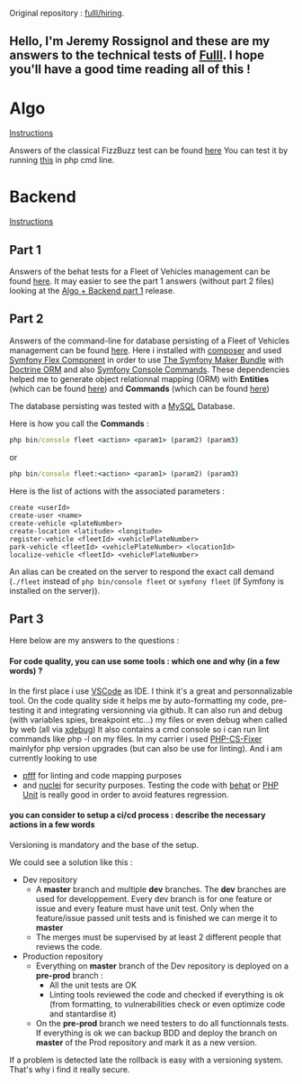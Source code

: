 Original repository : [fulll/hiring](https://github.com/fulll/hiring).

Hello, I'm **Jeremy Rossignol** and these are my answers to the technical tests of [Fulll](https://www.fulll.fr). 
I hope you'll have a good time reading all of this !
---

# Algo
[Instructions](https://github.com/JeremyRossignol/fulll/blob/master/Algo/fizzbuzz.md)

Answers of the classical FizzBuzz test can be found [here](https://github.com/JeremyRossignol/fulll/tree/master/Algo)
You can test it by running [this](https://github.com/JeremyRossignol/fulll/blob/master/Algo/fizzbuzz.test.php) in php cmd line.

# Backend
[Instructions](https://github.com/JeremyRossignol/fulll/blob/master/Backend/ddd-and-cqrs-intermediare-senior.md)

## Part 1
Answers of the behat tests for a Fleet of Vehicles management can be found [here](https://github.com/JeremyRossignol/fulll/tree/master/Backend/PHP/Boilerplate).
It may easier to see the part 1 answers (without part 2 files) looking at the [Algo + Backend part 1](https://github.com/JeremyRossignol/fulll/releases/tag/Backend1) release.

## Part 2
Answers of the command-line for database persisting of a Fleet of Vehicles management can be found [here](https://github.com/JeremyRossignol/fulll/tree/master/Backend/PHP/Boilerplate).
Here i installed with [composer](https://getcomposer.org) and used [Symfony Flex Component](https://symfony.com/components/Symfony%20Flex) in order to use [The Symfony Maker Bundle](https://symfony.com/bundles/SymfonyMakerBundle/current/index.html) with [Doctrine ORM](https://symfony.com/doc/current/doctrine.html) and also [Symfony Console Commands](https://symfony.com/doc/current/console.html).
These dependencies helped me to generate object relationnal mapping (ORM) with **Entities** (which can be found [here](https://github.com/JeremyRossignol/fulll/tree/master/Backend/PHP/Boilerplate/src/Entity)) and **Commands** (which can be found [here](https://github.com/JeremyRossignol/fulll/tree/master/Backend/PHP/Boilerplate/src/Command))

The database persisting was tested with a [MySQL](https://www.mysql.com/) Database.

Here is how you call the **Commands** :

```cmd
php bin/console fleet <action> <param1> (param2) (param3)
```
or
```cmd
php bin/console fleet:<action> <param1> (param2) (param3)
```
Here is the list of actions with the associated parameters :
```
create <userId>
create-user <name>
create-vehicle <plateNumber>
create-location <latitude> <longitude>
register-vehicle <fleetId> <vehiclePlateNumber>
park-vehicle <fleetId> <vehiclePlateNumber> <locationId>
localize-vehicle <fleetId> <vehiclePlateNumber>
```

An alias can be created on the server to respond the exact call demand (```./fleet``` instead of ```php bin/console fleet``` or ```symfony fleet``` (if Symfony is installed on the server)).

## Part 3
Here below are my answers to the questions :

#### For code quality, you can use some tools : which one and why (in a few words) ?
In the first place i use [VSCode](https://code.visualstudio.com) as IDE. I think it's a great and personnalizable tool.
On the code quality side it helps me by auto-formatting my code, pre-testing it and integrating versionning via github. 
It can also run and debug (with variables spies, breakpoint etc...) my files or even debug when called by web (all via [xdebug](https://xdebug.org/))
It also contains a cmd console so i can run lint commands like php -l on my files.
In my carrier i used [PHP-CS-Fixer](https://github.com/PHP-CS-Fixer/PHP-CS-Fixer) mainlyfor php version upgrades (but can also be use for linting). 
And i am currently looking to use 
- [pfff](https://github.com/facebookarchive/pfff) 
   for linting and code mapping purposes
- and [nuclei](https://github.com/projectdiscovery/nuclei)
   for security purposes.
Testing the code with [behat](https://docs.behat.org/en/latest/) or [PHP Unit](https://phpunit.de/index.html) is really good in order to avoid features regression.

#### you can consider to setup a ci/cd process : describe the necessary actions in a few words

Versioning is mandatory and the base of the setup.

We could see a solution like this :
- Dev repository
   - A **master** branch and multiple **dev** branches. The **dev** branches are used for developpement. Every dev branch is for one feature or issue and every feature must have unit test. Only when the feature/issue passed unit tests and is finished we can merge it to **master**
   - The merges must be supervised by at least 2 different people that reviews the code.
- Production repository
   - Everything on **master** branch of the Dev repository is deployed on a **pre-prod** branch :
      - All the unit tests are OK
      - Linting tools reviewed the code and checked if everything is ok (from formatting, to vulnerabilities check or even optimize code and stantardise it)
   - On the **pre-prod** branch we need testers to do all functionnals tests. If everything is ok we can backup BDD and deploy the branch on **master** of the Prod repository and mark it as a new version.

If a problem is detected late the rollback is easy with a versioning system. That's why i find it really secure.

